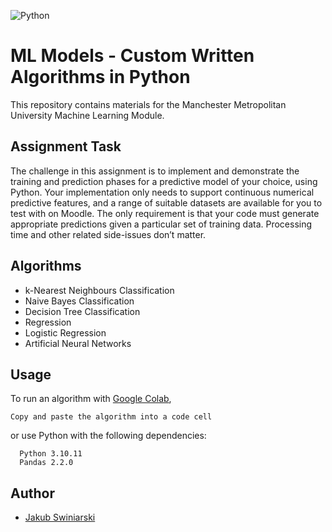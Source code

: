 
![Python](https://img.shields.io/badge/python-3670A0?style=for-the-badge&logo=python&logoColor=ffdd54)
# ML Models - Custom Written Algorithms in Python

This repository contains materials for the Manchester Metropolitan University Machine Learning Module.


## Assignment Task

The challenge in this assignment is to implement and demonstrate the training and prediction phases for a predictive
model of your choice, using Python. Your implementation only needs to support continuous numerical predictive
features, and a range of suitable datasets are available for you to test with on Moodle. The only requirement is that your code must generate appropriate predictions given a particular set of training data.
Processing time and other related side-issues don’t matter.


## Algorithms

- k-Nearest Neighbours Classification
- Naive Bayes Classification
- Decision Tree Classification
- Regression
- Logistic Regression
- Artificial Neural Networks


## Usage

To run an algorithm with [Google Colab](https://colab.research.google.com/), 
```
Copy and paste the algorithm into a code cell
```
or use Python with the following dependencies:

```
  Python 3.10.11
  Pandas 2.2.0
```


## Author

- [Jakub Swiniarski](https://www.github.com/jspako)

